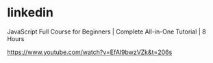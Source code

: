 # linkedin
JavaScript Full Course for Beginners | Complete All-in-One Tutorial | 8 Hours

https://www.youtube.com/watch?v=EfAl9bwzVZk&t=206s
